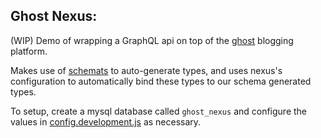 ## Ghost Nexus:

(WIP) Demo of wrapping a GraphQL api on top of the [ghost](https://github.com/TryGhost/Ghost) blogging platform.

Makes use of [schemats](https://github.com/SweetIQ/schemats) to auto-generate types, and uses nexus's configuration to automatically bind these types to our schema generated types.

To setup, create a mysql database called `ghost_nexus` and configure the values in [config.development.js](https://github.com/dhausser/schema/blob/develop/examples/ghost/config.development.json) as necessary.
